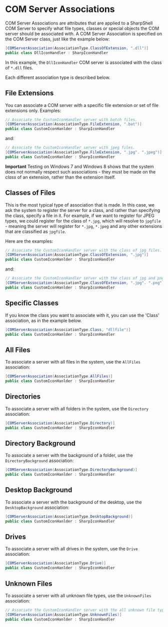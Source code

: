 # COM Server Associations

COM Server Associations are attributes that are applied to a SharpShell COM Server to specify what file types, classes or special objects the COM server should be associated with. A COM Server Association is specified on the COM Server class, just like the example below:

```csharp
[COMServerAssociation(AssociationType.ClassOfExtension, ".dll")]
public class DllIconHandler : SharpIconHandler
```

In this example, the `DllIconHandler` COM server is associated with the class of `*.dll` files.

Each different association type is described below.

## File Extensions

You can associate a COM server with a specific file extension or set of file extensions only. Examples:

```csharp
// Associate the CustomIconHandler server with batch files.
[COMServerAssociation(AssociationType.FileExtension, ".bat")]
public class CustomIconHanlder : SharpIconHandler
```

and:

```csharp
// Associate the CustomIconHandler server with jpeg files.
[COMServerAssociation(AssociationType.FileExtension, ".jpg". ".jpeg")]
public class CustomIconHanlder : SharpIconHandler
```

**Important** Testing on Windows 7 and Windows 8 shows that the system does not normally respect such associations - they must be made on the _class_ of an extension, rather than the extension itself.

## Classes of Files

This is the most typical type of association that is made. In this case, we ask the system to register the server for a class, and rather than specifying the class, specify a file in it. For example, if we want to register for JPEG types, we could register for the class of `*.jpg`, which will resolve to `jpgfile` - meaning the server will register for `*.jpg`, `*.jpeg` and any other extensions that are classified as `jpgfile`.

Here are the examples:

```csharp
// Associate the CustomIconHandler server with the class of jpg files.
[COMServerAssociation(AssociationType.ClassOfExtension, ".jpg")]
public class CustomIconHanlder : SharpIconHandler
```

and:

```csharp
// Associate the CustomIconHandler server with the class of jpg and png.
[COMServerAssociation(AssociationType.ClassOfExtension, ".jpg". ".png")]
public class CustomIconHanlder : SharpIconHandler
```

## Specific Classes

If you know the class you want to associate with it, you can use the 'Class' association, as in the example below.

```csharp
[COMServerAssociation(AssociationType.Class, "dllfile")]
public class CustomIconHanlder : SharpIconHandler
```

## All Files

To associate a server with all files in the system, use the `AllFiles` association:

```csharp
[COMServerAssociation(AssociationType.AllFiles)]
public class CustomIconHanlder : SharpIconHandler
```

## Directories

To associate a server with all folders in the system, use the `Directory` association:

```csharp
[COMServerAssociation(AssociationType.Directory)]
public class CustomIconHanlder : SharpIconHandler
```

## Directory Background

To associate a server with the background of a folder, use the `DirectoryBackground` association:

```csharp
[COMServerAssociation(AssociationType.DirectoryBackground)]
public class CustomIconHanlder : SharpIconHandler
```

## Desktop Background

To associate a server with the background of the desktop, use the `DesktopBackground` association:

```csharp
[COMServerAssociation(AssociationType.DesktopBackground)]
public class CustomIconHanlder : SharpIconHandler
```

## Drives

To associate a server with all drives in the system, use the `Drive` association:

```csharp
[COMServerAssociation(AssociationType.Drive)]
public class CustomIconHanlder : SharpIconHandler
```

## Unknown Files

To associate a server with all unknown file types, use the `UnknownFiles` association:

```csharp
// Associate the CustomIconHandler server with the all unknown file types.
[COMServerAssociation(AssociationType.UnknownFiles)]
public class CustomIconHanlder : SharpIconHandler
```
